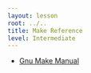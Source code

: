 ```yaml
---
layout: lesson
root: ../..
title: Make Reference
level: Intermediate
---
```

*   [Gnu Make Manual](https://www.gnu.org/software/make/manual/)

